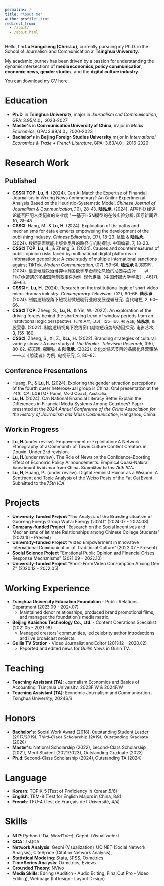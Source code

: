 ```yaml
---
permalink: /
title: "About me"
author_profile: true
redirect_from: 
  - /about/
  - /about.html
---
```

Hello, I'm **Lu Hongcheng (Chris Lu)**, currently pursuing my Ph.D. in the School of Journalism and Communication at **Tsinghua University**. 

My academic journey has been driven by a passion for understanding the dynamic intersections of **media economics, policy communication, economic news, gender studies**, and the **digital culture industry**. 

You can download my [CV](https://github.com/chrislu2016/ChrisLu/raw/master/ChrisLu-CV.pdf) here.

Education
======
- **Ph.D.** in **Tsinghua University**, major in _Journalism and Communication_, GPA: 3.95/4.0，2023-2027
- **Master's** in **Communication University of China**, major in _Media Economics_, GPA: 3.99/4.0，2020-2023
- **Bachelor's** in  **Beijing Foreign Studies University**,major in _International Economics & Trade + French Literature_, GPA: 3.63/4.0，2016-2020

Research Work
======

## Published
  - **CSSCI TOP**: **Lu, H.** (2024). Can AI Match the Expertise of Financial Journalists in Writing News Commentary? An Online Experimental Analysis Based on the Heuristic-Systematic Model. *Chinese Journal of Journalism & Communication*,(10), 28-48.
    **陆泓承**. (2024). AI写作财经评论能否匹配人类记者的专业度？—基于HSM模型的在线实验分析. 国际新闻界, 10, 28–48.
  - **CSSCI**: Hang, M., & **Lu, H**. (2024). Exploration of the paths and mechanisms for data elements empowering the development of the publishing industry. *Chinese Editorials*, (07), 18-23.
    杭敏 & **陆泓承**. (2024). 数据要素赋能出版业发展的路径与机制探讨. 中国编辑, 7, 18–23.
  - **CSSCI TOP**: **Lu, H.**, & Zheng, S. (2024). Causes and countermeasures of public opinion risks faced by multinational digital platforms in information geopolitics: A case study of multiple international sanctions against TikTok. *Modern Communication*, (07), 59-66.
    **陆泓承** & 郑苏晖. (2024). 信息地缘政治博弈中跨国数字平台舆论风险的成因与应对——以TikTok遭遇的多起国际制裁事件为例. 现代传播（中国传媒大学学报）, 46(7), 59–66. 
  - **CSSCI+**: **Lu, H.** (2024). Research on the institutional logic of short video micro-dramas industry. *Contemporary Television*, (02), 60-66.
    **陆泓承**. (2024). 制度逻辑视角下短视频微短剧行业的发展逻辑研究. 当代电视, 2, 60–66.
  - **CSSCI TOP**: Zheng, S., **Lu, H.**, & Yin, W. (2022). An exploration of the driving forces behind the shortening trend of window periods from an institutional logic perspective. *Film Art*, (03), 155-160.
    郑苏晖, **陆泓承**, & 殷雯馨. (2022). 制度逻辑视角下院线窗口期缩短趋势的动因探究. 电影艺术, 3, 155–160.
  - **CSSCI**: Zheng, S., Xi, Z., &**Lu, H.** (2022). Branding strategies of cultural variety shows: A case study of *The Reader*. *Television Research*, (05), 80-82.
    郑苏晖, 郗展弘, & **陆泓承**. (2022). 文化类综艺节目的品牌化经营策略——以《朗读者》为例. 电视研究, 5, 80–82.

  
## Conference Presentations

- Huang, P., & **Lu, H.** (2024). Exploring the gender attraction perceptions of the fourth queer heterosexual group in China. Oral presentation at the *74th ICA*, LGBTQ+ Panel, Gold Coast, Australia.
- **Lu, H.** (2024). Can National Financial Literacy Better Explain the Differences in Financial Media Systems Among Countries? Paper presented at the *2024 Annual Conference of the China Association for the History of Journalism and Mass Communication*, Hangzhou, China.

## Work in Progress

  - **Lu, H.**(under review). Empowerment or Exploitation: A Network Ethnography of a Community of Tuwei Culture Content Creators in Douyin. Under 2nd revision.
  - **Lu, H.**(under review). The Role of News on the Confidence-Boosting Effect of Economic Policy Announcements: Empirical Quasi-Natural Experiment Evidence from China. Submitted to the *75th ICA*.
  - **Lu, H**, Huang, P.. (under review). Digital Feminist Humor as a Weapon: A Sentiment and Topic Analysis of the Weibo Posts of the Fat Cat Event. Submitted to the *75th ICA*.
  
Projects
======
  - **University-funded Project** "The Analysis of the Branding situation of Guoneng Energy Group Wuhai Energy (2024)" (2024.07 - 2024.08)
  - **Company-funded Project** "Research on the Social Incentives and Mechanisms of Intimate Relationships among Chinese College Students" (2023.10 - Present)
  - **University-funded Project** "Video Empowerment in Innovative International Communication of Traditional Culture" (2022.07 - Present)
  - **Social Science Project** "Emotional Public Opinion and Financial Crises Response Mechanisms" (2021.09 - 2022.10)
  - **University-funded Project** "Short-Form Video Consumption Among Gen Z" (2020.12 - 2022.05)

Working Experience
======

  - **Tsinghua University Education Foundation** - Public Relations Department (2023.09 - 2024.07)
    - Maintained donor relationships, produced brand promotional films, and managed the foundation’s media matrix.
  - **Beijing Kuaishou Technology Co., Ltd.** - Content Operations Specialist (2021.05 - 2021.08)
    - Managed creators' communities, led celebrity author introductions and live broadcast projects.
  - **Guilin TV Station** - Video Journalist and Editor (2019.12 - 2020.02)
    - Reported and edited news for *Guilin News* in Guilin TV.

Teaching
======
- **Teaching Assistant (TA)**: Journalism Economics and Basics of Accounting, Tsinghua University, 2023F/W & 2024F/W
- **Teaching Assistant (TA)**: Economic Journalism and Communication，Tsinghua University, 2024S/S

Honors
======

- **Bachelor's**: Social Work Award (2018), Outstanding Student Leader (2017/2019), Third-Class Scholarship (2019), Outstanding Graduate (2020)
- **Master's**: National Scholarship (2022), Second-Class Scholarship (2021), Merit Student (2021/2023), Outstanding Graduate (2023)
- **Ph.d**: Second-Class Scholarship (2024), Outstanding TA (2024)

Language
======

- **Korean**: TOPIK-5 (Test of Proficiency in Korean,5/6)
- **English**: TEM-8 (Test for English Majors in China, 8/8)
- **French**: TFU-4  (Test de Français de l'Université, 4/4)

Skills
======

- **NLP**: Python (LDA, Word2Vec), Gephi（Visualization）
- **QCA**：fsQCA
- **Network Analysis**: Gephi (Visualization), UCINET (Social Network Analysis), CiteSpace (Citation Network Analysis),
- **Statistical Modeling**: Stata, SPSS, Oxmetrics
- **Time Series Analysis**: Oxmetrics, Eviews
- **Grounded Theory**: NVivo
- **Media Skills**: Editing (Audition - Audio Editing, Final Cut Pro - Video Editing), Webpage (InDesign - Layout Design)
